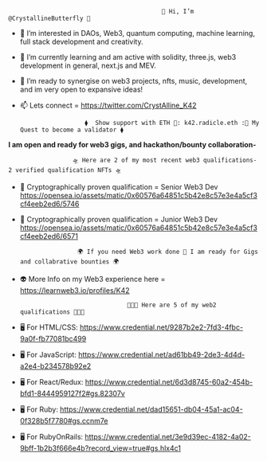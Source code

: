                                                🦋 Hi, I’m @CrystallineButterfly 🦋
- 👀 I’m interested in DAOs, Web3, quantum computing, machine learning, full stack development and creativity. 
- 🌱 I’m currently learning and am active with solidity, three.js, web3 development in general, next.js and MEV.
- 💞️ I’m ready to synergise on web3 projects, nfts, music, development, and im very open to expansive ideas!


- 📫 Lets connect = https://twitter.com/CrystAlline_K42

                        ⧫  Show support with ETH 🌊: k42.radicle.eth :🌊 My Quest to become a validator ⧫ 


 **I am open and ready for web3 gigs, and hackathon/bounty collaboration-**


                      🛸 Here are 2 of my most recent web3 qualifications- 2 verified qualification NFTs 🛸

- 🤖 Cryptographically proven qualification = Senior Web3 Dev https://opensea.io/assets/matic/0x60576a64851c5b42e8c57e3e4a5cf3cf4eeb2ed6/5746

- 🤖 Cryptographically proven qualification = Junior Web3 Dev https://opensea.io/assets/matic/0x60576a64851c5b42e8c57e3e4a5cf3cf4eeb2ed6/6571

                      🌍 If you need Web3 work done 🔮 I am ready for Gigs and collabrative bounties 🌍

- 👽 More Info on my Web3 experience here = https://learnweb3.io/profiles/K42

                                    👨🏼‍🚀 Here are 5 of my web2 qualifications 👨🏼‍🚀 

- 🖥 For HTML/CSS: https://www.credential.net/9287b2e2-7fd3-4fbc-9a0f-fb77081bc499

- 🖥 For JavaScript:  https://www.credential.net/ad61bb49-2de3-4d4d-a2e4-b234578b92e2

- 🖥 For React/Redux: https://www.credential.net/6d3d8745-60a2-454b-bfd1-8444959127f2#gs.82307v

- 🖥 For Ruby: https://www.credential.net/dad15651-db04-45a1-ac04-0f328b5f7780#gs.ccnm7e

- 🖥 For RubyOnRails: https://www.credential.net/3e9d39ec-4182-4a02-9bff-1b2b3f666e4b?record_view=true#gs.hlx4c1

<!---
CrystallineButterfly/WELCOME TO MANY WAVES! 

I am an adjacent creator; 4 progressive waves 2 expansive waves 4 all 2 enjoy! 

LETS CREATE THE BEST REALITIES WE CAN 4 ALL LIFE, ALL BEINGS, AND MORE = 2 THE BEST REALITY FOR LIFE!!

--->
